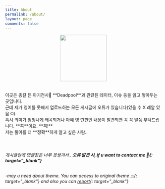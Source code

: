 ```yaml
---
title: About
permalink: /about/
layout: page
comments: false
---
```



<center>
  <img src="https://user-images.githubusercontent.com/74714697/100357357-e9df6b80-3037-11eb-9cdb-fd243f2cb191.png" width="150px" height="150px">
</center>
<br/>
<br/>
이곳은 총칼 든 아기천사👶 **Deadpool**과 관련된 데이터, 이슈 등을 읽고 쌓아두는 곳입니다. <br/>
근데 제가 영어를 못해서 업로드하는 모든 게시글에 오류가 있습니다(있을 수 X 레알 있음 O). <br/>
혹시 의미가 엄청나게 왜곡되거나 아예 영 딴판인 내용이 발견되면 꼭 꼭 말씀 부탁드립니다. **꼭**이요. **꼭!** <br/>
저는 풀이를 더 **정확**하게 알고 싶은 사람.. 
<br/>
<br/>
<br/>

###### 게시글란에 댓글창은 너무 못생겨서.. **오류 발견 시, if u want to contact me [💌](https://twitter.com/yeieje2){: target="_blank"}**
###### -may u need about theme. You can access to original theme [✨](https://github.com/piharpi/jekyll-klise){: target="_blank"} and also you can [report](http://github.com/piharpi/jekyll-klise/issues/new){: target="_blank"}
